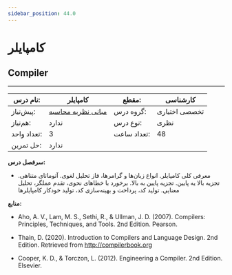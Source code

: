 ```yaml
---
sidebar_position: 44.0
---
```

# کامپایلر
## Compiler
_______________________________________________________________________________
| نام درس:    | کامپایلر                                                                        | مقطع:       | کارشناسی      |
| ----------- | ------------------------------------------------------------------------------- | ----------- | ------------- |
| پیش‌نیاز:   | [مبانی نظریه محاسبه](../mandatory/Introduction-to-the-Theory-of-Computation.md) | گروه درس:   | تخصصی اختیاری |
| هم‌نیاز:    | ندارد                                                                           | نوع درس:    | نظری          |
| تعداد واحد: | 3                                                                               | تعداد ساعت: | 48            |
| حل تمرین:   |  ندارد                                                                          |             |               |

**سرفصل درس:**


- معرفی کلی کامپایلر. انواع زبان‌ها و گرامرها، فاز تحلیل لغوی. آتوماتای متناهی. تجزیه بالا یه پایین. تجزیه پایین به بالا. برخورد با خطاهای نحوی، تقدم عملگر، تحلیل معنایی. تولید کد، پرداخت و بهینه‌سازی کد، تولید خودکار کامپایلرها


**منابع:**


- Aho, A. V., Lam, M. S., Sethi, R., & Ullman, J. D. (2007). Compilers: Principles, Techniques, and Tools. 2nd Edition. Pearson.

- Thain, D. (2020). Introduction to Compilers and Language Design. 2nd Edition. Retrieved from http://compilerbook.org

- Cooper, K. D., & Torczon, L. (2012). Engineering a Compiler. 2nd Edition. Elsevier.
